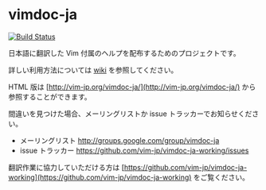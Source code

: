 # vimdoc-ja

[![Build Status](https://travis-ci.org/vim-jp/vimdoc-ja-working.svg?branch=master)](https://travis-ci.org/vim-jp/vimdoc-ja-working)

日本語に翻訳した Vim 付属のヘルプを配布するためのプロジェクトです。

詳しい利用方法については [wiki](https://github.com/vim-jp/vimdoc-ja/wiki) を参照してください。

HTML 版は [http://vim-jp.org/vimdoc-ja/](http://vim-jp.org/vimdoc-ja/) から参照することができます。

間違いを見つけた場合、メーリングリストか issue トラッカーでお知らせください。

- メーリングリスト http://groups.google.com/group/vimdoc-ja
- issue トラッカー https://github.com/vim-jp/vimdoc-ja-working/issues

翻訳作業に協力していただける方は [https://github.com/vim-jp/vimdoc-ja-working](https://github.com/vim-jp/vimdoc-ja-working) をご覧ください。
